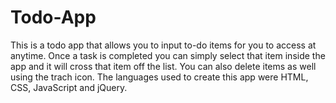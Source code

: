# Todo-App

This is a todo app that allows you to input to-do items for you to access at anytime. Once a task is completed you can simply select that item inside the app and it will cross that item off the list. You can also delete items as well using the trach icon. The languages used to create this app were HTML, CSS, JavaScript and jQuery.
